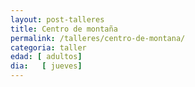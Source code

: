 ```yaml
---
layout: post-talleres
title: Centro de montaña
permalink: /talleres/centro-de-montana/
categoria: taller
edad: [ adultos]
dia:   [ jueves]
---
```

